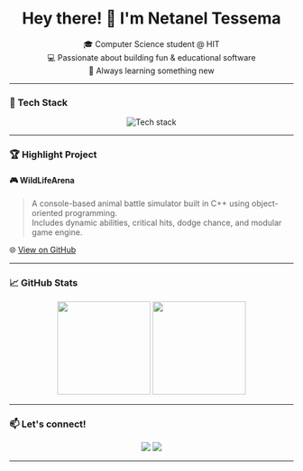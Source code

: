 
<h1 align="center">Hey there! 👋 I'm Netanel Tessema</h1>
<p align="center">
🎓 Computer Science student @ HIT<br>
💻 Passionate about building fun & educational software<br>
🌟 Always learning something new
</p>

---

### 🧰 Tech Stack
<p align="center">
  <img src="https://skillicons.dev/icons?i=python,java,cpp,html,css" alt="Tech stack" />
</p>

---

### 🏆 Highlight Project

#### 🎮 WildLifeArena
> A console-based animal battle simulator built in C++ using object-oriented programming.  
> Includes dynamic abilities, critical hits, dodge chance, and modular game engine.

🌐 [View on GitHub](https://github.com/Netanel-Tessema/WildLifeArena)

---

### 📈 GitHub Stats
<p align="center">
  <img src="https://github-readme-stats.vercel.app/api?username=Netanel-Tessema&show_icons=true&theme=tokyonight" height="165" />
  <img src="https://github-readme-stats.vercel.app/api/top-langs/?username=Netanel-Tessema&layout=compact&theme=tokyonight" height="165" />
</p>

---

### 📫 Let's connect!
<p align="center">
  <a href="www.linkedin.com/in/netanel-tessema-4abaaa277"><img src="https://img.shields.io/badge/LinkedIn-blue?style=flat&logo=linkedin&labelColor=blue" /></a>
  <a href="tesemanetanel@gmail.com"><img src="https://img.shields.io/badge/Gmail-red?style=flat&logo=gmail&logoColor=white" /></a>
</p>

---

